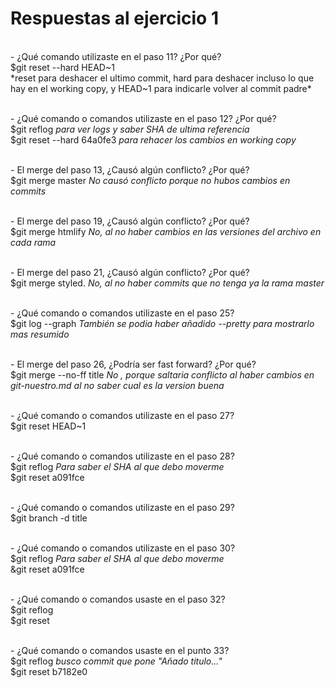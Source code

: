 # Respuestas al ejercicio 1

<br/>- ¿Qué comando utilizaste en el paso 11? ¿Por qué?<br/>
$git reset --hard HEAD~1	
*reset para deshacer el ultimo commit, hard para deshacer incluso lo que hay en el working copy, y HEAD~1 para indicarle volver al commit padre*<br/>

<br/>- ¿Qué comando o comandos utilizaste en el paso 12? ¿Por qué?<br/>
$git reflog			*para ver logs y saber SHA de ultima referencia*<br/>
$git reset --hard 64a0fe3	*para rehacer los cambios en working copy*<br/>

<br/>- El merge del paso 13, ¿Causó algún conflicto? ¿Por qué?<br/>
$git merge master		*No causó conflicto porque no hubos cambios en commits*<br/>

<br/>- El merge del paso 19, ¿Causó algún conflicto? ¿Por qué?<br/>
$git merge htmlify		*No, al no haber cambios en las versiones del archivo en cada rama*<br/>

<br/>- El merge del paso 21, ¿Causó algún conflicto? ¿Por qué?<br/>
$git merge styled. 		*No, al no haber commits que no tenga ya la rama master*<br/>

<br/>- ¿Qué comando o comandos utilizaste en el paso 25?<br/>
$git log --graph		*También se podia haber añadido --pretty para mostrarlo mas resumido*<br/>

<br/>- El merge del paso 26, ¿Podría ser fast forward? ¿Por qué?<br/>
$git merge --no-ff title	*No , porque saltaria conflicto al haber cambios en git-nuestro.md al no saber cual es la version buena*<br/>

<br/>- ¿Qué comando o comandos utilizaste en el paso 27?<br/>
$git reset HEAD~1

<br/>- ¿Qué comando o comandos utilizaste en el paso 28?<br/>
$git reflog			*Para saber el SHA al que debo moverme*<br/>
$git reset a091fce

<br/>- ¿Qué comando o comandos utilizaste en el paso 29?<br/>
$git branch -d title

<br/>- ¿Qué comando o comandos utilizaste en el paso 30?<br/>
$git reflog			*Para saber el SHA al que debo moverme*<br/>
&git reset a091fce

<br/>- ¿Qué comando o comandos usaste en el paso 32?<br/>
$git reflog					<br/>
$git reset

<br/>- ¿Qué comando o comandos usaste en el punto 33?<br/>
$git reflog			*busco commit que pone "Añado titulo..."*<br/>
$git reset b7182e0
